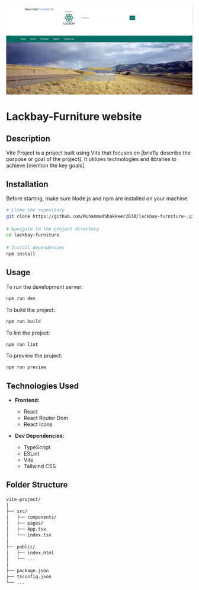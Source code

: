 ![Image Description](src/assets/project-img.jpg)


# Lackbay-Furniture website

## Description

Vite Project is a project built using Vite that focuses on [briefly describe the purpose or goal of the project]. It utilizes technologies and libraries to achieve [mention the key goals].

## Installation

Before starting, make sure Node.js and npm are installed on your machine.

```bash
# Clone the repository
git clone https://github.com/MuhammadShakkeer2030/lackbay-furniture-.git

# Navigate to the project directory
cd lackbay-furniture

# Install dependencies
npm install
```

## Usage

To run the development server:

```bash
npm run dev
```

To build the project:

```bash
npm run build
```

To lint the project:

```bash
npm run lint
```

To preview the project:

```bash
npm run preview
```

## Technologies Used

- **Frontend:**
  - React
  - React Router Dom
  - React Icons

- **Dev Dependencies:**
  - TypeScript
  - ESLint
  - Vite
  - Tailwind CSS

## Folder Structure

```plaintext
vite-project/
│
├── src/
│   ├── components/
│   ├── pages/
│   ├── App.tsx
│   └── index.tsx
│
├── public/
│   ├── index.html
│   └── ...
│
├── package.json
├── tsconfig.json
└── ...
```


